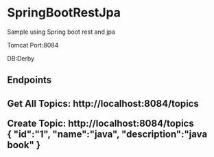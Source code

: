 # SpringBootRestJpa
Sample using Spring boot rest and jpa

Tomcat Port:8084

DB:Derby

<h2>Endpoints<h2>

Get All Topics: http://localhost:8084/topics

Create Topic: http://localhost:8084/topics<br>
{
"id":"1",
"name":"java",
"description":"java book"
}
